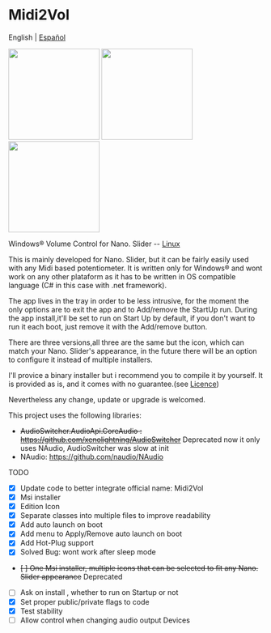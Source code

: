 # Midi2Vol
English | [Español](./README-es.md)





<img src="https://raw.githubusercontent.com/jesusvallejo/Midi2Vol/master/ReadResources/NanoSlider.png" width="180">  <img src="https://raw.githubusercontent.com/jesusvallejo/Midi2Vol/master/ReadResources/NanoBento.png" width="180"> <img src="https://raw.githubusercontent.com/jesusvallejo/Midi2Vol/master/ReadResources/NanoWavez.png" width="180">



Windows® Volume Control for Nano. Slider -- [Linux](https://github.com/jesusvallejo/Midi2Vol-Linux)


This is mainly developed for Nano. Slider, but it can be fairly easily used with any Midi based potentiometer. 
It is written only for Windows® and wont work on any other plataform as it has to be written in OS compatible language (C# in this case with .net framework).

The app lives in the tray in order to be less intrusive, for the moment the only options are to exit the app and to Add/remove the StartUp run.
During the app install,it'll be set to run on Start Up by default, if you don't want to run it each boot, just remove it with the Add/remove button.

There are three versions,all three are the same but the icon, which can match your Nano. Slider's appearance, in the future there will be an option to configure it instead of multiple installers.

I'll provice a binary installer but i recommend you to compile it by yourself. 
It is provided as is, and it comes with no guarantee.(see [Licence](https://raw.githubusercontent.com/jesusvallejo/Midi2Vol/master/LICENSE))

Nevertheless any change, update or upgrade is welcomed.

This project uses the following libraries:

- ~~AudioSwitcher.AudioApi.CoreAudio : https://github.com/xenolightning/AudioSwitcher~~ 
Deprecated now it only uses NAudio, AudioSwitcher was slow at init
- NAudio: https://github.com/naudio/NAudio

TODO
- [x] Update code to better integrate official name: Midi2Vol
- [x] Msi installer
- [x] Edition Icon
- [x] Separate classes into multiple files to improve readability
- [x] Add auto launch on boot
- [x] Add menu to Apply/Remove auto launch on boot
- [x] Add Hot-Plug support
- [x] Solved Bug: wont work after sleep mode
- ~~[ ] One Msi installer, multiple icons that can be selected to fit any Nano. Slider appearance~~ Deprecated
- [ ] Ask on install , whether to run on Startup or not
- [x] Set proper public/private flags to code
- [x] Test stability
- [ ] Allow control when changing audio output Devices
